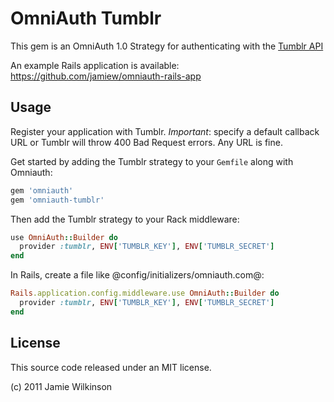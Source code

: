 OmniAuth Tumblr
================

This gem is an OmniAuth 1.0 Strategy for authenticating with the [Tumblr API](http://developers.tumblr.com)

An example Rails application is available:
<https://github.com/jamiew/omniauth-rails-app>


Usage
-----

Register your application with Tumblr. *Important*: specify a default callback URL or
Tumblr will throw 400 Bad Request errors. Any URL is fine.

Get started by adding the Tumblr strategy to your `Gemfile` along with Omniauth:

```ruby
gem 'omniauth'
gem 'omniauth-tumblr'
```

Then add the Tumblr strategy to your Rack middleware:

```ruby
use OmniAuth::Builder do
  provider :tumblr, ENV['TUMBLR_KEY'], ENV['TUMBLR_SECRET']
end
```

In Rails, create a file like @config/initializers/omniauth.com@:

```ruby
Rails.application.config.middleware.use OmniAuth::Builder do
  provider :tumblr, ENV['TUMBLR_KEY'], ENV['TUMBLR_SECRET']
end
```


License
-------

This source code released under an MIT license.

(c) 2011 Jamie Wilkinson
